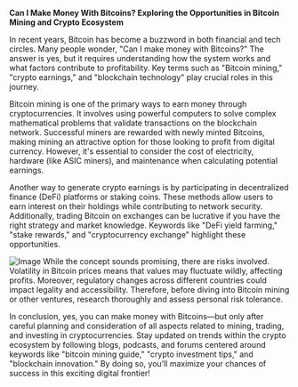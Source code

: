 **Can I Make Money With Bitcoins? Exploring the Opportunities in Bitcoin Mining and Crypto Ecosystem**

In recent years, Bitcoin has become a buzzword in both financial and tech circles. Many people wonder, "Can I make money with Bitcoins?" The answer is yes, but it requires understanding how the system works and what factors contribute to profitability. Key terms such as "Bitcoin mining," "crypto earnings," and "blockchain technology" play crucial roles in this journey.

Bitcoin mining is one of the primary ways to earn money through cryptocurrencies. It involves using powerful computers to solve complex mathematical problems that validate transactions on the blockchain network. Successful miners are rewarded with newly minted Bitcoins, making mining an attractive option for those looking to profit from digital currency. However, it's essential to consider the cost of electricity, hardware (like ASIC miners), and maintenance when calculating potential earnings.

Another way to generate crypto earnings is by participating in decentralized finance (DeFi) platforms or staking coins. These methods allow users to earn interest on their holdings while contributing to network security. Additionally, trading Bitcoin on exchanges can be lucrative if you have the right strategy and market knowledge. Keywords like "DeFi yield farming," "stake rewards," and "cryptocurrency exchange" highlight these opportunities.


![Image](https://github.com/user-attachments/assets/31692037-0104-4703-abd1-696b6a7dd41b)
While the concept sounds promising, there are risks involved. Volatility in Bitcoin prices means that values may fluctuate wildly, affecting profits. Moreover, regulatory changes across different countries could impact legality and accessibility. Therefore, before diving into Bitcoin mining or other ventures, research thoroughly and assess personal risk tolerance.

In conclusion, yes, you can make money with Bitcoins—but only after careful planning and consideration of all aspects related to mining, trading, and investing in cryptocurrencies. Stay updated on trends within the crypto ecosystem by following blogs, podcasts, and forums centered around keywords like "bitcoin mining guide," "crypto investment tips," and "blockchain innovation." By doing so, you’ll maximize your chances of success in this exciting digital frontier!